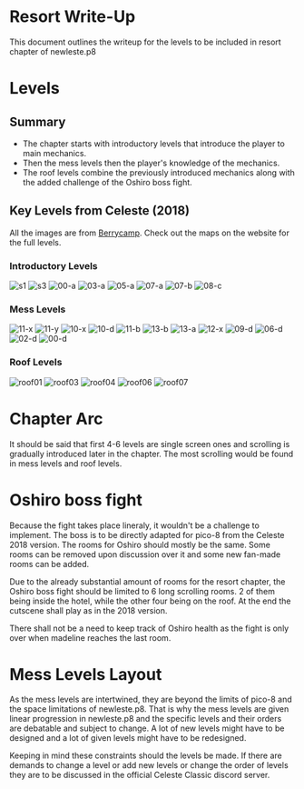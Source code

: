 # Resort Write-Up

This document outlines the writeup for the levels to be included in resort chapter of newleste.p8

# Levels

## Summary

- The chapter starts with introductory levels that introduce the player to main mechanics.
- Then the mess levels then the player's knowledge of the mechanics.
- The roof levels combine the previously introduced mechanics along with the added challenge of the Oshiro boss fight.

## Key Levels from Celeste (2018)

All the images are from [Berrycamp](https://berrycamp.github.io). Check out the maps on the website for the full levels.

### Introductory Levels

<img src="https://berrycamp.github.io/img/celeste/previews/resort/a/s1.png" alt="s1" />
<img src="https://berrycamp.github.io/img/celeste/previews/resort/a/s3.png" alt="s3" />
<img src="https://berrycamp.github.io/img/celeste/previews/resort/a/00-a.png" alt="00-a" />
<img src="https://berrycamp.github.io/img/celeste/previews/resort/a/03-a.png" alt="03-a" />
<img src="https://berrycamp.github.io/img/celeste/previews/resort/a/05-a.png" alt="05-a" />
<img src="https://berrycamp.github.io/img/celeste/previews/resort/a/07-a.png" alt="07-a" />
<img src="https://berrycamp.github.io/img/celeste/previews/resort/a/07-b.png" alt="07-b" />
<img src="https://berrycamp.github.io/img/celeste/previews/resort/a/08-c.png" alt="08-c" />

### Mess Levels

<img src="https://berrycamp.github.io/img/celeste/previews/resort/a/11-x.png" alt="11-x" />
<img src="https://berrycamp.github.io/img/celeste/previews/resort/a/11-y.png" alt="11-y" />
<img src="https://berrycamp.github.io/img/celeste/previews/resort/a/10-x.png" alt="10-x" />
<img src="https://berrycamp.github.io/img/celeste/previews/resort/a/10-d.png" alt="10-d" />
<img src="https://berrycamp.github.io/img/celeste/previews/resort/a/11-b.png" alt="11-b" />
<img src="https://berrycamp.github.io/img/celeste/previews/resort/a/13-b.png" alt="13-b" />
<img src="https://berrycamp.github.io/img/celeste/previews/resort/a/13-a.png" alt="13-a" />
<img src="https://berrycamp.github.io/img/celeste/previews/resort/a/12-x.png" alt="12-x" />
<img src="https://berrycamp.github.io/img/celeste/previews/resort/a/09-d.png" alt="09-d" />
<img src="https://berrycamp.github.io/img/celeste/previews/resort/a/06-d.png" alt="06-d" />
<img src="https://berrycamp.github.io/img/celeste/previews/resort/a/02-d.png" alt="02-d" />
<img src="https://berrycamp.github.io/img/celeste/previews/resort/a/00-d.png" alt="00-d" />

### Roof Levels

<img src="https://berrycamp.github.io/img/celeste/previews/resort/a/roof01.png" alt="roof01" />
<img src="https://berrycamp.github.io/img/celeste/previews/resort/a/roof03.png" alt="roof03" />
<img src="https://berrycamp.github.io/img/celeste/previews/resort/a/roof04.png" alt="roof04" />
<img src="https://berrycamp.github.io/img/celeste/previews/resort/a/roof06.png" alt="roof06" />
<img src="https://berrycamp.github.io/img/celeste/previews/resort/a/roof07.png" alt="roof07" />

# Chapter Arc

It should be said that first 4-6 levels are single screen ones and scrolling is gradually introduced later in the chapter. The most scrolling would be found in mess levels and roof levels.

# Oshiro boss fight

Because the fight takes place lineraly, it wouldn't be a challenge to implement. The boss is to be directly adapted for pico-8 from the Celeste 2018 version. The rooms for Oshiro should mostly be the same. Some rooms can be removed upon discussion over it and some new fan-made rooms can be added.

Due to the already substantial amount of rooms for the resort chapter, the Oshiro boss fight should be limited to 6 long scrolling rooms. 2 of them being inside the hotel, while the other four being on the roof. At the end the cutscene shall play as in the 2018 version.

There shall not be a need to keep track of Oshiro health as the fight is only over when madeline reaches the last room.

# Mess Levels Layout

As the mess levels are intertwined, they are beyond the limits of pico-8 and the space limitations of newleste.p8.
That is why the mess levels are given linear progression in newleste.p8 and the specific levels and their orders are debatable and subject to change.
A lot of new levels might have to be designed and a lot of given levels might have to be redesigned.

Keeping in mind these constraints should the levels be made.
If there are demands to change a level or add new levels or change the order of levels they are to be discussed in the official Celeste Classic discord server.
